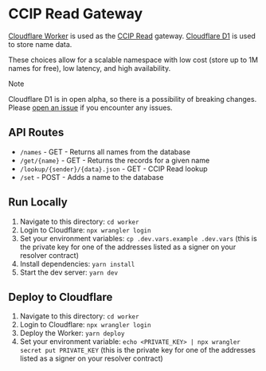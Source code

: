 # CCIP Read Gateway

[Cloudflare Worker](https://developers.cloudflare.com/workers/) is used as the [CCIP Read](https://eips.ethereum.org/EIPS/eip-3668) gateway. [Cloudflare D1](https://developers.cloudflare.com/d1/) is used to store name data.

These choices allow for a scalable namespace with low cost (store up to 1M names for free), low latency, and high availability.

> [!NOTE]  
> Cloudflare D1 is in open alpha, so there is a possibility of breaking changes. Please [open an issue](https://github.com/gskril/ens-offchain-registrar/issues) if you encounter any issues.

## API Routes

- `/names` - GET - Returns all names from the database
- `/get/{name}` - GET - Returns the records for a given name
- `/lookup/{sender}/{data}.json` - GET - CCIP Read lookup
- `/set` - POST - Adds a name to the database

## Run Locally

1. Navigate to this directory: `cd worker`
2. Login to Cloudflare: `npx wrangler login`
3. Set your environment variables: `cp .dev.vars.example .dev.vars` (this is the private key for one of the addresses listed as a signer on your resolver contract)
4. Install dependencies: `yarn install`
5. Start the dev server: `yarn dev`

## Deploy to Cloudflare

1. Navigate to this directory: `cd worker`
2. Login to Cloudflare: `npx wrangler login`
3. Deploy the Worker: `yarn deploy`
4. Set your environment variable: `echo <PRIVATE_KEY> | npx wrangler secret put PRIVATE_KEY` (this is the private key for one of the addresses listed as a signer on your resolver contract)
